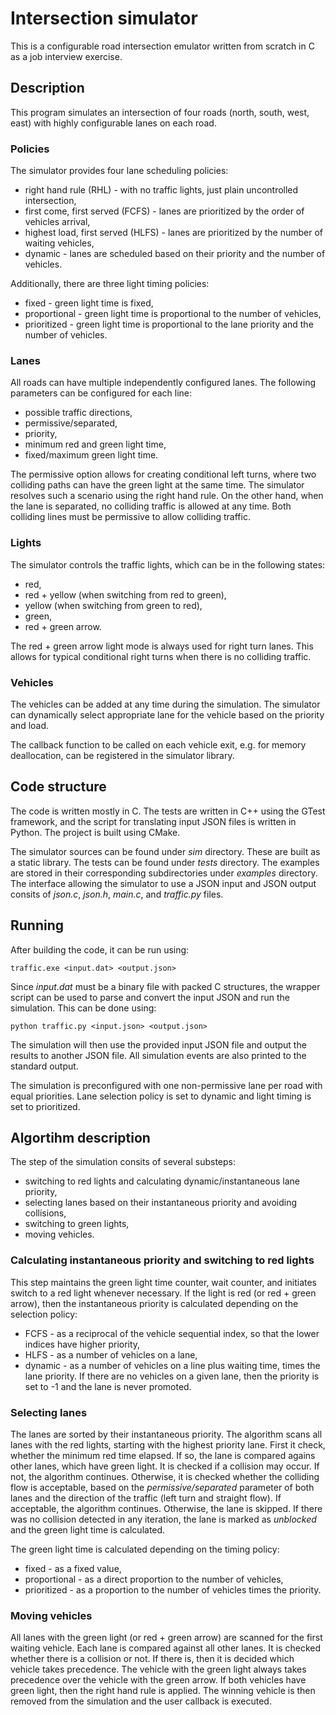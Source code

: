 # Intersection simulator

This is a configurable road intersection emulator written from scratch in C as a job interview exercise.
## Description
This program simulates an intersection of four roads (north, south, west, east) with highly configurable lanes on each road.

### Policies
The simulator provides four lane scheduling policies:
* right hand rule (RHL) - with no traffic lights, just plain uncontrolled intersection,
* first come, first served (FCFS) - lanes are prioritized by the order of vehicles arrival,
* highest load, first served (HLFS) - lanes are prioritized by the number of waiting vehicles,
* dynamic - lanes are scheduled based on their priority and the number of vehicles.

Additionally, there are three light timing policies:
* fixed - green light time is fixed,
* proportional - green light time is proportional to the number of vehicles,
* prioritized - green light time is proportional to the lane priority and the number of vehicles.

### Lanes

All roads can have multiple independently configured lanes. The following parameters can be configured for each line:
* possible traffic directions,
* permissive/separated,
* priority,
* minimum red and green light time,
* fixed/maximum green light time.

The permissive option allows for creating conditional left turns, where two colliding paths can have the green light at the same time. The simulator resolves such a scenario using the right hand rule. On the other hand, when the lane is separated, no colliding traffic is allowed at any time. Both colliding lines must be permissive to allow colliding traffic.

### Lights

The simulator controls the traffic lights, which can be in the following states:
* red,
* red + yellow (when switching from red to green),
* yellow (when switching from green to red),
* green,
* red + green arrow.
  
The red + green arrow light mode is always used for right turn lanes. This allows for typical conditional right turns when there is no colliding traffic.

### Vehicles

The vehicles can be added at any time during the simulation. The simulator can dynamically select appropriate lane for the vehicle based on the priority and load.

The callback function to be called on each vehicle exit, e.g. for memory deallocation, can be registered in the simulator library.

## Code structure
The code is written mostly in C. The tests are written in C++ using the GTest framework, and the script for translating input JSON files is written in Python. The project is built using CMake.

The simulator sources can be found under *sim* directory. These are built as a static library. The tests can be found under *tests* directory. The examples are stored in their corresponding subdirectories under *examples* directory. The interface allowing the simulator to use a JSON input and JSON output consits of *json.c*, *json.h*, *main.c*, and *traffic.py* files.

## Running

After building the code, it can be run using:
```
traffic.exe <input.dat> <output.json>
```
Since *input.dat* must be a binary file with packed C structures, the wrapper script can be used to parse and convert the input JSON and run the simulation. This can be done using:
```
python traffic.py <input.json> <output.json>
```

The simulation will then use the provided input JSON file and output the results to another JSON file. All simulation events are also printed to the standard output.

The simulation is preconfigured with one non-permissive lane per road with equal priorities. Lane selection policy is set to dynamic and light timing is set to prioritized.

## Algortihm description
The step of the simulation consits of several substeps:
* switching to red lights and calculating dynamic/instantaneous lane priority,
* selecting lanes based on their instantaneous priority and avoiding collisions,
* switching to green lights,
* moving vehicles.

### Calculating instantaneous priority and switching to red lights
This step maintains the green light time counter, wait counter, and initiates switch to a red light whenever necessary. If the light is red (or red + green arrow), then the instantaneous priority is calculated depending on the selection policy:
* FCFS - as a reciprocal of the vehicle sequential index, so that the lower indices have higher priority,
* HLFS - as a number of vehicles on a lane,
* dynamic - as a number of vehicles on a line plus waiting time, times the lane priority.
If there are no vehicles on a given lane, then the priority is set to -1 and the lane is never promoted.

### Selecting lanes
The lanes are sorted by their instantaneous priority. The algorithm scans all lanes with the red lights, starting with the highest priority lane. First it check, whether the minimum red time elapsed. If so, the lane is compared agains other lanes, which have green light. It is checked if a collision may occur. If not, the algorithm continues. Otherwise, it is checked whether the colliding flow is acceptable, based on the *permissive/separated* parameter of both lanes and the direction of the traffic (left turn and straight flow). If acceptable, the algorithm continues. Otherwise, the lane is skipped. If there was no collision detected in any iteration, the lane is marked as *unblocked* and the green light time is calculated.

The green light time is calculated depending on the timing policy:
* fixed - as a fixed value,
* proportional - as a direct proportion to the number of vehicles,
* prioritized - as a proportion to the number of vehicles times the priority.

### Moving vehicles
All lanes with the green light (or red + green arrow) are scanned for the first waiting vehicle. Each lane is compared against all other lanes. It is checked whether there is a collision or not. If there is, then it is decided which vehicle takes precedence. The vehicle with the green light always takes precedence over the vehicle with the green arrow. If both vehicles have green light, then the right hand rule is applied. The winning vehicle is then removed from the simulation and the user callback is executed.